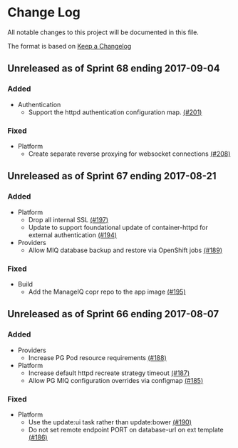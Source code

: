 # Change Log

All notable changes to this project will be documented in this file.

The format is based on [Keep a Changelog](http://keepachangelog.com/en/1.0.0/)


## Unreleased as of Sprint 68 ending 2017-09-04

### Added
- Authentication
  - Support the httpd authentication configuration map. [(#201)](https://github.com/ManageIQ/manageiq-pods/pull/201)

### Fixed
- Platform
  - Create separate reverse proxying for websocket connections [(#208)](https://github.com/ManageIQ/manageiq-pods/pull/208)

## Unreleased as of Sprint 67 ending 2017-08-21

### Added
- Platform
  - Drop all internal SSL [(#197)](https://github.com/ManageIQ/manageiq-pods/pull/197)
  - Update to support foundational update of container-httpd for external authentication [(#194)](https://github.com/ManageIQ/manageiq-pods/pull/194)
- Providers
  - Allow MIQ database backup and restore via OpenShift jobs [(#189)](https://github.com/ManageIQ/manageiq-pods/pull/189)

### Fixed
- Build
  - Add the ManageIQ copr repo to the app image [(#195)](https://github.com/ManageIQ/manageiq-pods/pull/195)

## Unreleased as of Sprint 66 ending 2017-08-07

### Added
- Providers
  - Increase PG Pod resource requirements [(#188)](https://github.com/ManageIQ/manageiq-pods/pull/188)
- Platform
  - Increase default httpd recreate strategy timeout [(#187)](https://github.com/ManageIQ/manageiq-pods/pull/187)
  - Allow PG MIQ configuration overrides via configmap [(#185)](https://github.com/ManageIQ/manageiq-pods/pull/185)

### Fixed
- Platform
  - Use the update:ui task rather than update:bower [(#190)](https://github.com/ManageIQ/manageiq-pods/pull/190)
  - Do not set remote endpoint PORT on database-url on ext template [(#186)](https://github.com/ManageIQ/manageiq-pods/pull/186)
